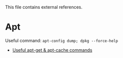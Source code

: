 This file contains external references.


# Apt

Useful command: `apt-config dump; dpkg --force-help`

- [Useful apt-get & apt-cache commands](http://www.tecmint.com/useful-basic-commands-of-apt-get-and-apt-cache-for-package-management/)
